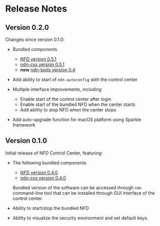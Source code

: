 Release Notes
=============

## Version 0.2.0

Changes since version 0.1.0:

- Bundled components

    * [NFD version 0.5.1](http://named-data.net/doc/NFD/0.5.1/RELEASE_NOTES.html)
    * [ndn-cxx version 0.5.1](http://named-data.net/doc/ndn-cxx/0.5.1/RELEASE_NOTES.html)
    * **new** [ndn-tools version 0.4](https://github.com/named-data/ndn-tools/releases/tag/ndn-tools-0.4)

- Add ability to start of `ndn-autoconfig` with the control center

- Multiple interface improvements, including

  * Enable start of the control center after login
  * Enable start of the bundled NFD when the center starts
  * Add ability to stop NFD when the center stops

- Add auto-upgrade function for macOS platform using Sparkle framework

## Version 0.1.0

Initial release of NFD Control Center, featuring:

- The following bundled components

    * [NFD version 0.4.0](http://named-data.net/doc/NFD/0.4.0/RELEASE_NOTES.html)
    * [ndn-cxx version 0.4.0](http://named-data.net/doc/ndn-cxx/0.4.0/RELEASE_NOTES.html)

    Bundled version of the software can be accessed through `ndn` command-line tool that can be installed through GUI interface of the control center.

- Ability to start/stop the bundled NFD

- Ability to visualize the security environment and set default keys.
